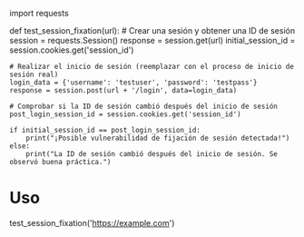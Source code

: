 import requests

def test_session_fixation(url):
    # Crear una sesión y obtener una ID de sesión
    session = requests.Session()
    response = session.get(url)
    initial_session_id = session.cookies.get('session_id')
    
    # Realizar el inicio de sesión (reemplazar con el proceso de inicio de sesión real)
    login_data = {'username': 'testuser', 'password': 'testpass'}
    response = session.post(url + '/login', data=login_data)
    
    # Comprobar si la ID de sesión cambió después del inicio de sesión
    post_login_session_id = session.cookies.get('session_id')
    
    if initial_session_id == post_login_session_id:
        print("¡Posible vulnerabilidad de fijación de sesión detectada!")
    else:
        print("La ID de sesión cambió después del inicio de sesión. Se observó buena práctica.")

# Uso
test_session_fixation('https://example.com')
